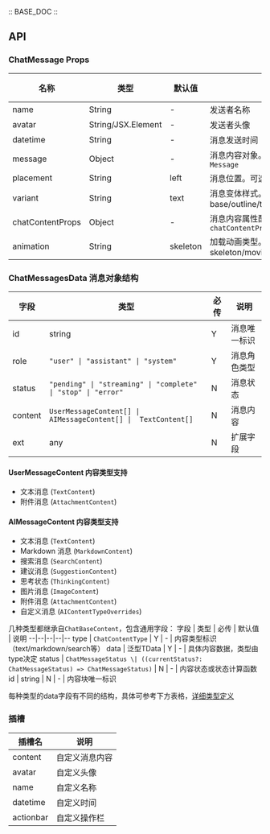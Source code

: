 :: BASE_DOC ::

## API
### ChatMessage Props

名称 | 类型 | 默认值 | 说明 | 必传
-- | -- | -- | -- | --
name | String | - | 发送者名称 | N
avatar | String/JSX.Element | - | 发送者头像 | N
datetime | String | - | 消息发送时间 | N
message | Object | - | 消息内容对象。类型定义见 `Message` | Y
placement | String | left | 消息位置。可选项：left/right | N
variant | String | text | 消息变体样式。可选项：base/outline/text | N
chatContentProps | Object | - | 消息内容属性配置。类型支持见 `chatContentProps` | N
animation | String | skeleton | 加载动画类型。可选项：skeleton/moving/gradient/circle | N

### ChatMessagesData 消息对象结构

字段 | 类型 | 必传 | 说明
--|--|--|--
id | string | Y | 消息唯一标识
role | `"user" \| "assistant" \| "system"` | Y | 消息角色类型
status | `"pending" \| "streaming" \| "complete" \| "stop" \| "error"` | N | 消息状态
content | `UserMessageContent[] \| AIMessageContent[] \|  TextContent[]` | N | 消息内容
ext | any | N | 扩展字段

#### UserMessageContent 内容类型支持
- 文本消息 (`TextContent`)
- 附件消息 (`AttachmentContent`)

#### AIMessageContent 内容类型支持
- 文本消息 (`TextContent`)
- Markdown 消息 (`MarkdownContent`)
- 搜索消息 (`SearchContent`)
- 建议消息 (`SuggestionContent`)
- 思考状态 (`ThinkingContent`)
- 图片消息 (`ImageContent`)
- 附件消息 (`AttachmentContent`)
- 自定义消息 (`AIContentTypeOverrides`)

几种类型都继承自`ChatBaseContent`，包含通用字段：
字段 | 类型 | 必传 | 默认值 | 说明
--|--|--|--|--
type | `ChatContentType` | Y | - | 内容类型标识（text/markdown/search等）
data | 泛型TData | Y | - | 具体内容数据，类型由type决定
status | `ChatMessageStatus \| ((currentStatus?: ChatMessageStatus) => ChatMessageStatus)` | N | - | 内容状态或状态计算函数
id | string | N | - | 内容块唯一标识

每种类型的data字段有不同的结构，具体可参考下方表格，[详细类型定义](https://github.com/TDesignOteam/tdesign-web-components/blob/develop/src/chatbot/core/type.ts#L17)


### 插槽

| 插槽名 | 说明 |
|--------|------|
| content | 自定义消息内容 |
| avatar | 自定义头像 |
| name | 自定义名称 |
| datetime | 自定义时间 |
| actionbar | 自定义操作栏 |


